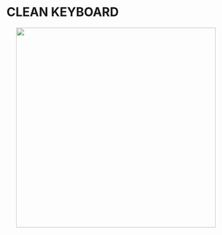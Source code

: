 # CLEAN KEYBOARD


<p align="center">
  <img width="460" height="460" src="https://i.imgur.com/HREytYT.png">
</p>



